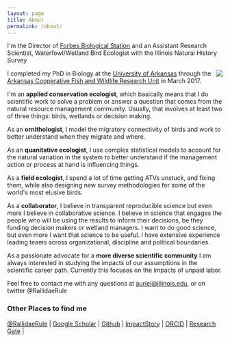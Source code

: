 ```yaml
---
layout: page
title: About
permalink: /about/
---
```


I'm the Director of [Forbes Biological Station](https://www.inhs.illinois.edu/fieldstations/forbes/) and an Assistant Research Scientist, Waterfowl/Wetland Bird Ecologist with the Illinois Natural History Survey

<img align="right" src="https://avatars1.githubusercontent.com/u/7707957?s=400&u=728d2eaf013d4d79ddd6104c46afda2ab19bcdca&v=4">

I completed my PhD in Biology at the [University of Arkansas](www.uark.edu) through the [Arkansas Cooperative Fish and Wildlife Research Unit](http://www.coopunits.org/Arkansas/) in March 2017.

I'm an **applied conservation ecologist**, which basically means that I do scientific work to solve a problem or answer a question that comes from the natural resource management community. Usually, that involves at least two of three things: birds, wetlands or decision making.

As an **ornithologist**, I model the migratory connectivity of birds and work to better understand when they migrate and where.

As an **quanitative ecologist**, I use complex statistical models to account for the natural variation in the system to better understand if the management action or process at hand is influencing things. 

As a **field ecologist**, I spend a lot of time getting ATVs unstuck, and fixing them, while also designing new survey methodologies for some of the world's most elusive birds. 

As a **collaborator**, I believe in transparent reproducible science but even more I believe in collaborative science. I believe in science that engages the people who will be using the results to inform their decisions, be they funding decision makers or wetland managers. I want to do good science, but even more I want that science to be useful. I have extensive experience leading  teams across organizational, discipline and political boundaries.

As a passionate advocate for a **more diverse scientific community** I am always interested in studying the impacts of our assumptions in the scientific career path. Currently this focuses on the impacts of unpaid labor. 

Feel free to contact me with any questions at auriel@illinois.edu, or on twitter @RallidaeRule  



### Other Places to find me

[@RallidaeRule](twitter.com/rallidaerule) |
[Google Scholar](https://scholar.google.com/citations?user=H0AXRhQAAAAJ) |
[Github](https://github.com/aurielfournier) |
[ImpactStory](https://impactstory.org/u/0000-0002-8530-9968) | 
[ORCID](http://orcid.org/0000-0002-8530-9968) |
[Research Gate](http://www.researchgate.net/profile/Auriel_Fournier) |

